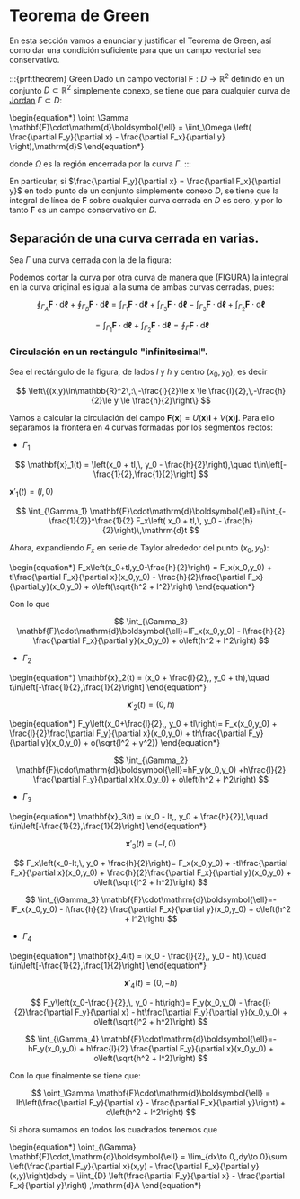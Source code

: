 # Teorema de Green


En esta sección vamos a enunciar y justificar el Teorema de Green, así como dar una condición suficiente para que un campo vectorial sea conservativo.

:::{prf:theorem} Green
Dado un campo vectorial $\mathbf{F}:D\to\mathbb{R}^2$ definido en un conjunto $D\subset{\mathbb{R}^2}$ [simplemente conexo](#simplemente_conexo), se tiene que para cualquier [curva de Jordan](#curva_jordan) $\Gamma\subset D$:

\begin{equation*}
\oint_\Gamma \mathbf{F}\cdot\mathrm{d}\boldsymbol{\ell} = \iint_\Omega \left( \frac{\partial F_y}{\partial x} - \frac{\partial F_x}{\partial y} \right)\,\mathrm{d}S
\end{equation*}

donde $\Omega$ es la región encerrada por la curva $\Gamma$.
:::

En particular, si $\frac{\partial F_y}{\partial x} = \frac{\partial F_x}{\partial y}$ en todo punto de un conjunto simplemente conexo $D$, se tiene que la integral de línea de $\mathbf{F}$ sobre cualquier curva cerrada en $D$ es cero, y por lo tanto $\mathbf{F}$ es un campo conservativo en $D$. 


## Separación de una curva cerrada en varias. 

Sea $\Gamma$ una curva cerrada con la de la figura:


Podemos cortar la curva por otra curva de manera que  (FIGURA) la integral en la curva original es igual a la suma de ambas curvas cerradas, pues:

$$
\oint_{\Gamma_A} \mathbf{F}\cdot\mathrm{d}\boldsymbol{\ell} + \oint_{\Gamma_B} \mathbf{F}\cdot\mathrm{d}\boldsymbol{\ell}  = \int_{\Gamma_1} \mathbf{F}\cdot\mathrm{d}\boldsymbol{\ell} + \int_{\Gamma_3} \mathbf{F}\cdot\mathrm{d}\boldsymbol{\ell} - \int_{\Gamma_3} \mathbf{F}\cdot\mathrm{d}\boldsymbol{\ell} + \int_{\Gamma_2} \mathbf{F}\cdot\mathrm{d}\boldsymbol{\ell}
$$

$$
 =\int_{\Gamma_1} \mathbf{F}\cdot\mathrm{d}\boldsymbol{\ell} + \int_{\Gamma_2} \mathbf{F}\cdot\mathrm{d}\boldsymbol{\ell} = \oint_{\Gamma} \mathbf{F}\cdot\mathrm{d}\boldsymbol{\ell}
$$



### Circulación en un rectángulo "infinitesimal".

Sea el rectángulo de la figura, de lados $l$ y $h$ y centro $(x_0,y_0)$, es decir

$$
\left\{(x,y)\in\mathbb{R}^2\,:\,-\frac{l}{2}\le x \le \frac{l}{2},\,-\frac{h}{2}\le y \le \frac{h}{2}\right\}
$$

Vamos a calcular la circulación del campo $\mathbf{F}(\mathbf{x}) = U(\mathbf{x})\mathbf{i} + V(\mathbf{x})\mathbf{j}$. Para ello separamos la frontera en $4$ curvas formadas por los segmentos rectos: 

- $\Gamma_1$

$$
\mathbf{x}_1(t) = \left(x_0 + tl,\, y_0 - \frac{h}{2}\right),\quad t\in\left[-\frac{1}{2},\frac{1}{2}\right]
$$

$\mathbf{x}'_1(t)=\left(l,0\right)$

$$
\int_{\Gamma_1} \mathbf{F}\cdot\mathrm{d}\boldsymbol{\ell}=l\int_{-\frac{1}{2}}^\frac{1}{2} F_x\left( x_0 + tl,\, y_0 - \frac{h}{2}\right)\,\mathrm{d}t
$$

Ahora, expandiendo $F_x$ en serie de Taylor alrededor del punto $(x_0, y_0)$:

\begin{equation*}
F_x\left(x_0+tl,y_0-\frac{h}{2}\right) = F_x(x_0,y_0) + tl\frac{\partial F_x}{\partial x}(x_0,y_0) - \frac{h}{2}\frac{\partial F_x}{\partial_y}(x_0,y_0) + o\left(\sqrt{h^2 + l^2}\right) 
\end{equation*}

Con lo que

$$
\int_{\Gamma_3} \mathbf{F}\cdot\mathrm{d}\boldsymbol{\ell}=lF_x(x_0,y_0) - l\frac{h}{2} \frac{\partial F_x}{\partial y}(x_0,y_0) + o\left(h^2 + l^2\right) 
$$


- $\Gamma_2$

\begin{equation*}
\mathbf{x}_2(t) = (x_0 + \frac{l}{2},\, y_0 + th),\quad t\in\left[-\frac{1}{2},\frac{1}{2}\right]
\end{equation*}

$$
\mathbf{x}'_2(t) = \left(0,h\right)
$$

\begin{equation*}
F_y\left(x_0+\frac{l}{2},\, y_0 + tl\right)= F_x(x_0,y_0) + \frac{l}{2}\frac{\partial F_y}{\partial x}(x_0,y_0) + th\frac{\partial F_y}{\partial y}(x_0,y_0) + o(\sqrt{l^2 + y^2})
\end{equation*}

$$
\int_{\Gamma_2} \mathbf{F}\cdot\mathrm{d}\boldsymbol{\ell}=hF_y(x_0,y_0) +h\frac{l}{2} \frac{\partial F_y}{\partial x}(x_0,y_0) + o\left(h^2 + l^2\right)
$$


- $\Gamma_3$

\begin{equation*}
\mathbf{x}_3(t) = (x_0 - lt,\, y_0 + \frac{h}{2}),\quad t\in\left[-\frac{1}{2},\frac{1}{2}\right]
\end{equation*}

$$
\mathbf{x}'_3(t) = \left(-l,0\right)
$$

$$
F_x\left(x_0-lt,\, y_0 + \frac{h}{2}\right)= F_x(x_0,y_0) + -tl\frac{\partial F_x}{\partial x}(x_0,y_0) + \frac{h}{2}\frac{\partial F_x}{\partial y}(x_0,y_0) + o\left(\sqrt{l^2 + h^2}\right)
$$

$$
\int_{\Gamma_3} \mathbf{F}\cdot\mathrm{d}\boldsymbol{\ell}=-lF_x(x_0,y_0) - l\frac{h}{2} \frac{\partial F_x}{\partial y}(x_0,y_0) + o\left(h^2 + l^2\right) 
$$

- $\Gamma_4$

\begin{equation*}
\mathbf{x}_4(t) = (x_0 - \frac{l}{2},\, y_0 - ht),\quad t\in\left[-\frac{1}{2},\frac{1}{2}\right]
\end{equation*}

$$
\mathbf{x}'_4(t) = \left(0,-h\right)
$$

$$
F_y\left(x_0-\frac{l}{2},\, y_0 - ht\right)= F_y(x_0,y_0) - \frac{l}{2}\frac{\partial F_y}{\partial x} - ht\frac{\partial F_y}{\partial y}(x_0,y_0) + o\left(\sqrt{l^2 + h^2}\right)
$$

$$
\int_{\Gamma_4} \mathbf{F}\cdot\mathrm{d}\boldsymbol{\ell}=-hF_y(x_0,y_0) + h\frac{l}{2} \frac{\partial F_y}{\partial x}(x_0,y_0) + o\left(\sqrt{h^2 + l^2}\right) 
$$

Con lo que finalmente se tiene que:

$$
\oint_\Gamma \mathbf{F}\cdot\mathrm{d}\boldsymbol{\ell} = lh\left(\frac{\partial F_y}{\partial x} - \frac{\partial F_x}{\partial y}\right) + o\left(h^2 + l^2\right) 
$$

Si ahora sumamos en todos los cuadrados tenemos que 

\begin{equation*}
\oint_{\Gamma} \mathbf{F}\cdot\,\mathrm{d}\boldsymbol{\ell} = \lim_{dx\to 0,\,dy\to 0}\sum \left(\frac{\partial F_y}{\partial x}(x,y) - \frac{\partial F_x}{\partial y}(x,y)\right)dxdy = \iint_{D} \left(\frac{\partial F_y}{\partial x} - \frac{\partial F_x}{\partial y}\right) \,\mathrm{d}A
\end{equation*}
